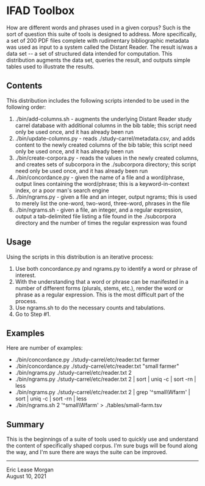 # IFAD Toolbox

How are different words and phrases used in a given corpus? Such is the sort of question this suite of tools is designed to address. More specifically, a set of 200 PDF files complete with rudimentary bibliographic metadata was used as input to a system called the Distant Reader. The result is/was a data set -- a set of structured data intended for computation. This distribution augments the data set, queries the result, and outputs simple tables used to illustrate the results.


## Contents

This distribution includes the following scripts intended to be used in the following order:

   1. ./bin/add-columns.sh - augments the underlying Distant Reader study carrel database with additional columns in the bib table; this script need only be used once, and it has already been run
   2. ./bin/update-columns.py - reads ./study-carrel/metadata.csv, and adds content to the newly created columns of the bib table; this script need only be used once, and it has already been run
   3. ./bin/create-corpora.py - reads the values in the newly created columns, and creates sets of subcorpora in the ./subcorpora directory; this script need only be used once, and it has already been run
   4. ./bin/concordance.py - given the name of a file and a word/phrase, output lines containing the word/phrase; this is a keyword-in-context index, or a poor man's search engine
   5. ./bin/ngrams.py - given a file and an integer, output ngrams; this is used to merely list the one-word, two-word, three-word, phrases in the file
   6. ./bin/ngrams.sh - given a file, an integer, and a regular expression, output a tab-delimited file listing a file found in the ./subcorpora directory and the number of times the regular expression was found


## Usage

Using the scripts in this distribution is an iterative process:

   1. Use both concordance.py and ngrams.py to identify a word or phrase of interest.
   2. With the understanding that a word or phrase can be manifested in a number of different forms (plurals, stems, etc.), render the word or phrase as a regular expression. This is the most difficult part of the process.
   3. Use ngrams.sh to do the necessary counts and tabulations.
   4. Go to Step #1.


## Examples

Here are number of examples:

   * ./bin/concordance.py ./study-carrel/etc/reader.txt farmer
   * ./bin/concordance.py ./study-carrel/etc/reader.txt "small farmer"
   * ./bin/ngrams.py ./study-carrel/etc/reader.txt 2
   * ./bin/ngrams.py ./study-carrel/etc/reader.txt 2 | sort | uniq -c | sort -rn | less
   * ./bin/ngrams.py ./study-carrel/etc/reader.txt 2 | grep '^small\Wfarm' | sort | uniq -c | sort -rn | less
   * ./bin/ngrams.sh 2 '^small\Wfarm' > ./tables/small-farm.tsv
   
## Summary

This is the beginnings of a suite of tools used to quickly use and understand the content of specifically shaped corpus. I'm sure bugs will be found along the way, and I'm sure there are ways the suite can be improved.

--- 
Eric Lease Morgan  
August 10, 2021

   